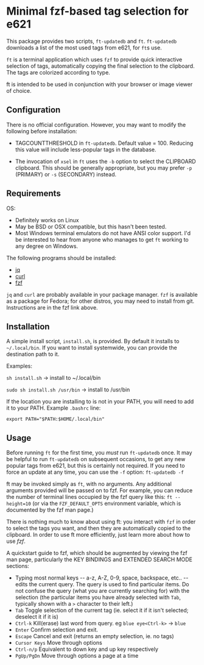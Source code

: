 Minimal fzf-based tag selection for e621
=========================================

This package provides two scripts, `ft-updatedb` and `ft`.
`ft-updatedb` downloads a list of the most used tags from e621, for `ft`s use.

`ft` is a terminal application which uses `fzf` to provide quick interactive selection of tags,
automatically copying the final selection to the clipboard.
The tags are colorized according to type.

ft is intended to be used in conjunction with your browser or image viewer of choice.


Configuration
--------------

There is no official configuration. However, you may want to modify the following before
installation:

* TAGCOUNTTHRESHOLD in `ft-updatedb`. Default value = 100. Reducing this value will include
   less-popular tags in the database.

* The invocation of `xsel` in `ft` uses the `-b` option to select the CLIPBOARD clipboard. This
  should be generally appropriate, but you may prefer `-p` (PRIMARY) or `-s` (SECONDARY) instead.


Requirements
-------------

OS:

 * Definitely works on Linux
 * May be BSD or OSX compatible, but this hasn't been tested.
 * Most Windows terminal emulators do not have ANSI color support. I'd be interested to hear from
   anyone who manages to get `ft` working to any degree on Windows.

The following programs should be installed:

* [jq](https://github.com/stedolan/jq)
* [curl](https://curl.haxx.se/)
* [fzf](https://github.com/junegunn/fzf)

`jq` and `curl` are probably available in your package manager. `fzf` is available as a package for
Fedora; for other distros, you may need to install from git. Instructions are in the fzf link
above.

Installation
-------------

A simple install script, `install.sh`, is provided.
By default it installs to `~/.local/bin`. If you want to install systemwide, you can provide the
destination path to it.

Examples:

`sh install.sh` -> install to ~/.local/bin

`sudo sh install.sh /usr/bin` -> install to /usr/bin

If the location you are installing to is not in your PATH, you will need to add it to your PATH.
Example `.bashrc` line:

`export PATH="$PATH:$HOME/.local/bin"`


Usage
------

Before running `ft` for the first time, you *must* run `ft-updatedb` once. It may be helpful to run
`ft-updatedb` on subsequent occasions, to get any new popular tags from e621, but this is certainly
not required. If you need to force an update at any time, you can use the `-f` option: `ft-updatedb -f`

ft may be invoked simply as `ft`, with no arguments. Any additional arguments provided will be passed on to fzf.
For example, you can reduce the number of terminal lines occupied by the fzf query like this:
   `ft --height=10`
(or via the `FZF_DEFAULT_OPTS` environment variable, which is documented by the fzf man page.)


There is nothing much to know about using ft: you interact with `fzf` in order to select the tags
you want, and then they are automatically copied to the clipboard. In order to use ft more
efficiently, just learn more about how to use *fzf*.

A quickstart guide to fzf, which should be augmented by viewing the fzf man page, particularly the KEY BINDINGS and EXTENDED SEARCH MODE sections:

* Typing most normal keys -- a-z, A-Z, 0-9, space, backspace, etc.. -- edits the current query. The query is used to find particular items. Do not confuse the query (what you are currently searching for) with the selection (the particular items you have already selected with `Tab`, typically shown with a `>` character to their left.)
* `Tab`	Toggle selection of the current tag
        (ie. select it if it isn't selected; deselect it if it is)
* `Ctrl-k`	Kill(erase) last word from query. eg `blue eye<Ctrl-k>` -> `blue`
* `Enter`	Confirm selection and exit.
* `Escape`  Cancel and exit (returns an empty selection, ie. no tags)
* `Cursor Keys`	Move through options
* `Ctrl-n/p`	Equivalent to down key and up key respectively
* `PgUp/PgDn`	Move through options a page at a time

